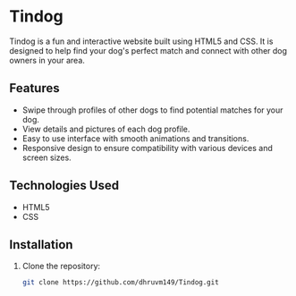 # Tindog

Tindog is a fun and interactive website built using HTML5 and CSS. It is designed to help find your dog's perfect match and connect with other dog owners in your area.

## Features

- Swipe through profiles of other dogs to find potential matches for your dog.
- View details and pictures of each dog profile.
- Easy to use interface with smooth animations and transitions.
- Responsive design to ensure compatibility with various devices and screen sizes.

## Technologies Used

- HTML5
- CSS

## Installation

1. Clone the repository:

   ```bash
   git clone https://github.com/dhruvm149/Tindog.git
